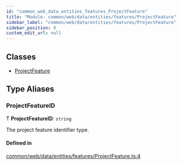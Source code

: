 ```yaml
---
id: "common_web_data_entities_features_ProjectFeature"
title: "Module: common/web/data/entities/features/ProjectFeature"
sidebar_label: "common/web/data/entities/features/ProjectFeature"
sidebar_position: 0
custom_edit_url: null
---
```


## Classes

- [ProjectFeature](../classes/common_web_data_entities_features_ProjectFeature.ProjectFeature.md)

## Type Aliases

### ProjectFeatureID

Ƭ **ProjectFeatureID**: `string`

The project feature identifier type.

#### Defined in

[common/web/data/entities/features/ProjectFeature.ts:4](https://github.com/Soroush9978/rds-ng/blob/165bdc6/src/common/web/data/entities/features/ProjectFeature.ts#L4)
